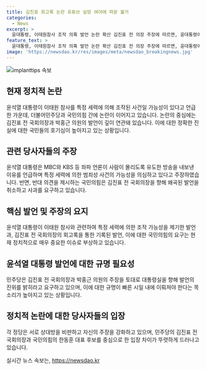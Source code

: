 ```yaml
---
title: 김진표 회고록 논란 유튜브 실망 여야에 파문 불거
categories:
  - News
excerpt: >
  윤대통령, 이태원참사 조작 의혹 발언 논란 확산 김진표 전 의장 주장에 따르면, 윤대통령이 좌파 언론이 이태원참사를 조작하도록 유도했다는 발언이 논란이 되고 있다. 이에 국민의힘과 더불어민주당은 격론을 벌이며 윤대통령의 입장 표명을 촉구하고 있다. 김 의장은 윤대통령이 참사 대응 주무 부처 장관의 사퇴를 건의한 것과 관련해 윤대통령과의 대화 내용을 회고록을 통해 공유하고 있다고 밝혔다. 민주당은 대통령실에 진위를 밝혀 달라는 요구를 하며, 국민의힘은 김 의장을 비판하고 윤대통령이 직접 입장을 밝혀야 한다고 주장하고 있다.
feature_text: >
  윤대통령, 이태원참사 조작 의혹 발언 논란 확산 김진표 전 의장 주장에 따르면, 윤대통령이 좌파 언론이 이태원참사를 조작하도록 유도했다는 발언이 논란이 되고 있다. 이에 국민의힘과 더불어민주당은 격론을 벌이며 윤대통령의 입장 표명을 촉구하고 있다. 김 의장은 윤대통령이 참사 대응 주무 부처 장관의 사퇴를 건의한 것과 관련해 윤대통령과의 대화 내용을 회고록을 통해 공유하고 있다고 밝혔다. 민주당은 대통령실에 진위를 밝혀 달라는 요구를 하며, 국민의힘은 김 의장을 비판하고 윤대통령이 직접 입장을 밝혀야 한다고 주장하고 있다.
image: 'https://newsdao.kr/res/images/meta/newsdao_breakingnews.jpg'
---
```


<p><img src="https://newsdao.kr/res/images/meta/newsdao_breakingnews.jpg" alt="implanttips 속보" /></p>

<h2 data-ke-size="size26">현재 정치적 논란</h2>

<p data-ke-size="size16">윤석열 대통령이 이태원 참사를 특정 세력에 의해 조작된 사건일 가능성이 있다고 언급한 가운데, 더불어민주당과 국민의힘 간에 논란이 이어지고 있습니다. 논란의 중심에는 김진표 전 국회의장과 박홍근 의원의 발언이 깊이 연관돼 있습니다. 이에 대한 정확한 진실에 대한 국민들의 호기심이 높아지고 있는 상황입니다.</p>

<h2 data-ke-size="size26">관련 당사자들의 주장</h2>

<p data-ke-size="size16">윤석열 대통령은 MBC와 KBS 등 좌파 언론이 사람이 몰리도록 유도한 방송을 내보낸 이유를 언급하며 특정 세력에 의한 범죄성 사건의 가능성을 의심하고 있다고 주장하였습니다. 반면, 반대 의견을 제시하는 국민의힘은 김진표 전 국회의장을 향해 왜곡된 발언을 취소하고 사과를 요구하고 있습니다.</p>

<h2 data-ke-size="size26">핵심 발언 및 주장의 요지</h2>

<p data-ke-size="size16">윤석열 대통령이 이태원 참사와 관련하여 특정 세력에 의한 조작 가능성을 제기한 발언과, 김진표 전 국회의장의 회고록을 통한 기록된 발언, 이에 대한 국민의힘의 요구는 현재 정치적으로 매우 중요한 이슈로 부상하고 있습니다. </p>

<h2 data-ke-size="size26">윤석열 대통령 발언에 대한 규명 필요성</h2>

<p data-ke-size="size16">민주당은 김진표 전 국회의장과 박홍근 의원의 주장을 토대로 대통령실을 향해 발언의 진위를 밝히라고 요구하고 있으며, 이에 대한 규명이 빠른 시일 내에 이뤄져야 한다는 목소리가 높아지고 있는 상황입니다.</p>

<h2 data-ke-size="size26">정치적 논란에 대한 당사자들의 입장</h2>

<p data-ke-size="size16">각 정당은 서로 상대방을 비판하고 자신의 주장을 강화하고 있으며, 민주당의 김진표 전 국회의장과 국민의힘의 한동훈 대표 후보를 중심으로 한 입장 차이가 뚜렷하게 드러나고 있습니다.</p>
실시간 뉴스 속보는, <a href="https://newsdao.kr" rel="dofollow">https://newsdao.kr</a>


